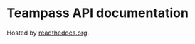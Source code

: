 Teampass API documentation
==========================

Hosted by [readthedocs.org](http://readthedocs.org).
